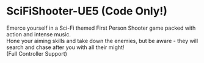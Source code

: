 # SciFiShooter-UE5 (Code Only!)

Emerce yourself in a Sci-Fi themed First Person Shooter game packed with action and intense music.   
Hone your aiming skills and take down the enemies, but be aware - they will search and chase after you with all their might!   
(Full Controller Support)
